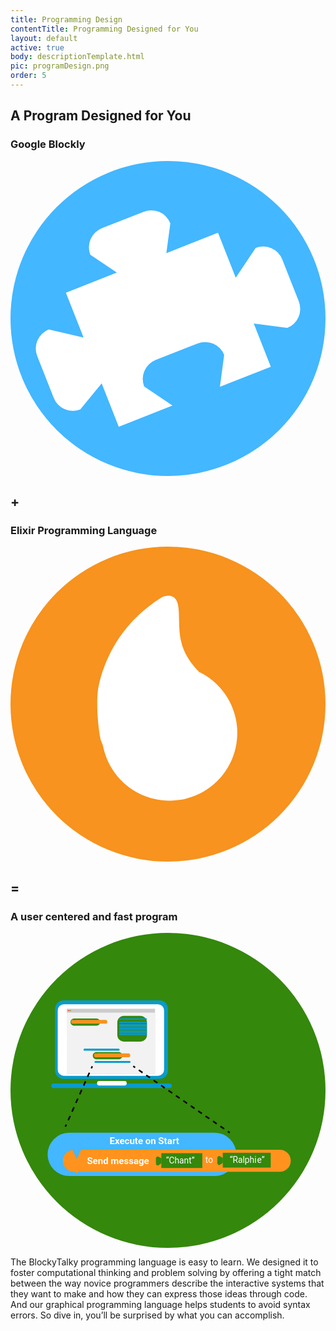 ```yaml
---
title: Programming Design
contentTitle: Programming Designed for You
layout: default
active: true
body: descriptionTemplate.html
pic: programDesign.png
order: 5
---
```

<section class="greySection">
<h2 class="text-center"> A Program Designed for You </h2>
<div class="container-fluid">
  <div class="row">
    <div class="col-sm-2 col-sm-offset-1">
      <h3 class="text-center">Google Blockly</h3>
      <svg xmlns="http://www.w3.org/2000/svg" viewBox="0 0 488.79 488.79"><defs><style>.\34 f81ae3c-2bef-4f2c-8308-9764387f8f8d{fill:#43b7ff;}.\38 4207bcf-007a-42c5-8fce-fd0fa685c72a{fill:#fff;}</style></defs><title>googleBlockly</title><g id="6fb8588e-7e7a-47e2-b77c-919b976f83fb" data-name="Layer 2"><g id="0654a634-132c-4e76-8bc9-674c340909ae" data-name="connectCode"><circle class="4f81ae3c-2bef-4f2c-8308-9764387f8f8d" cx="244.39" cy="244.39" r="244.39"/><path class="84207bcf-007a-42c5-8fce-fd0fa685c72a" d="M108.28,385.57l33.2-40.45L168,412.3l83.33-32.83-43.89-29.54a31.77,31.77,0,0,1,17.91-41.2l65-25.63A31.77,31.77,0,0,1,331.55,301l-6.61,49.44,79-31.14-26.48-67.21L429.43,259a31.77,31.77,0,0,0,17.91-41.2l-25.63-65a31.77,31.77,0,0,0-41.2-17.91l-31,46.11L322,111.35l-80.18,31.59L248,96.62a31.77,31.77,0,0,0-41.2-17.91l-65,25.63a31.77,31.77,0,0,0-17.91,41.2L165,173.22,86,204.35l27.42,69.59L59.36,261.41a31.77,31.77,0,0,0-17.91,41.2l25.63,65A31.77,31.77,0,0,0,108.28,385.57Z"/></g></g></svg>
    </div> <!-- col -->
    <div class="col-sm-2">
      <h1 class="text-center bigSymbol">+</h1>
    </div> <!-- col -->
    <div class="col-sm-2">
      <h3 class="text-center">Elixir Programming Language</h3>
      <svg xmlns="http://www.w3.org/2000/svg" viewBox="0 0 488.79 488.79"><defs><style>.f23d1ef7-39cf-49db-bff4-d1526e32b319{fill:#f7931e;}.aaca53da-93f5-4eb9-be57-1ce1da9e4714{fill:#fff;}</style></defs><title>elixirProgram</title><g id="408a5658-5abe-4b07-8db8-ace336910a31" data-name="Layer 2"><g id="53020e88-9d1b-4894-9e9e-13a6653243b5" data-name="connectCode"><circle class="f23d1ef7-39cf-49db-bff4-d1526e32b319" cx="244.39" cy="244.39" r="244.39"/><path class="aaca53da-93f5-4eb9-be57-1ce1da9e4714" d="M292.72,194.46c-12.18-12.07-23.42-27.41-28.06-47.89-6.71-29.57,2.17-61.69-13.18-69-5.38-2.58-11.55-1.07-16,.68-19,11.67-49.91,34.47-73.31,73.63-20.55,34.38-25.53,65-26.48,71.31,0,0-3.88,25.57,2.93,70.44a45.53,45.53,0,0,0,3.61,12.19c.37.81.76,1.67,1.17,2.52A105.15,105.15,0,1,0,292.72,194.46Z"/></g></g></svg>
    </div> <!-- col -->
    <div class="col-sm-2">
      <h1 class="text-center bigSymbol">=</h1>
    </div> <!-- col -->
    <div class="col-sm-2">
        <h3 class="text-center">A user centered and fast program</h3>
        <svg xmlns="http://www.w3.org/2000/svg" viewBox="0 0 488.79 488.79"><defs><style>.e54f6dda-4ed3-47f0-ba92-908bd6d0c049{fill:#34880c;}.\33 3e83adc-02f9-4c5d-8ced-e07107edafaa{fill:#0a9bcc;}.\39 c90b1b1-da60-4f98-bf93-3856f62710db,.a6a7ed5d-efa8-4341-8a3c-a3da6d3452ca,.e1235369-bdee-4db6-8893-239e2fb0d39c{fill:#fff;}.\30 6410e94-db80-461f-b9ab-0a3c0e54910b{fill:#ccc;}.f891db48-ee5f-4948-b3f9-787536ef452d{fill:#f2f2f2;}.\34 dbc3568-5371-44af-acb3-386ba763aad1{fill:red;}.be2dce63-5e83-4011-8797-90182d7e26f5{fill:#eaa700;}.\30 ba68e0c-890e-4bf4-97d7-abc032b73635{fill:#009245;}.\31 fae80be-12f4-49a6-b90e-55392b2545ea{fill:#f7931e;}.bd4ceb90-60aa-4ec6-b1c8-3c6d261e69ce{fill:#43b7ff;}.\30 b875d3f-0b44-4a1e-853a-0f5db4c9d418{fill:#39b54a;}.\35 03ecab4-a772-4e2c-ad92-a28ac6ac9347,.c05e778b-ed8b-4dc4-9b57-111313b6532c,.faa29c3f-fb40-473a-8e6d-c6116cca31e0{fill:none;stroke:#000;stroke-miterlimit:10;stroke-width:2.36px;}.\35 03ecab4-a772-4e2c-ad92-a28ac6ac9347{stroke-dasharray:7.35 7.35;}.faa29c3f-fb40-473a-8e6d-c6116cca31e0{stroke-dasharray:6.99 6.99;}.\35 f027d2d-e37c-4f6f-aa24-822f135f3e0b{fill:#ff931e;}.\39 c90b1b1-da60-4f98-bf93-3856f62710db{font-size:13.36px;font-family:Roboto-Medium, Roboto;}.ca52de26-53e5-49fd-a1df-1493cd719e4a{letter-spacing:-0.01em;}.\36 8a5c029-5e04-48be-8a93-555641784e05{letter-spacing:-0.01em;}.e1235369-bdee-4db6-8893-239e2fb0d39c{font-size:14.57px;font-family:Roboto-Bold, Roboto;font-weight:700;}.\34 bcbec6c-ec11-4ba2-afae-c8e06299577e{letter-spacing:0.02em;}</style></defs><title>programDesign</title><g id="359ec936-3653-4d4d-9fa6-be096f17c8d9" data-name="Layer 2"><g id="d7642c63-03c4-4bd8-9120-9c8f1fdde0db" data-name="connectCode"><circle class="e54f6dda-4ed3-47f0-ba92-908bd6d0c049" cx="244.39" cy="244.39" r="244.39"/></g><g id="6e0df045-a956-4844-a9d1-81d396e2b597" data-name="programDesignCode"><rect class="33e83adc-02f9-4c5d-8ced-e07107edafaa" x="69.3" y="104.78" width="175" height="122" rx="13.17" ry="13.17"/><rect class="a6a7ed5d-efa8-4341-8a3c-a3da6d3452ca" x="73.3" y="110.78" width="165" height="111" rx="9.51" ry="9.51"/><rect class="33e83adc-02f9-4c5d-8ced-e07107edafaa" x="63.3" y="233.78" width="187" height="7" rx="3.34" ry="3.34"/><rect class="a6a7ed5d-efa8-4341-8a3c-a3da6d3452ca" x="134.3" y="229.78" width="46" height="7" rx="3.27" ry="3.27"/><rect class="06410e94-db80-461f-b9ab-0a3c0e54910b" x="87.3" y="117.78" width="137" height="101"/><rect class="f891db48-ee5f-4948-b3f9-787536ef452d" x="87.3" y="123.78" width="137" height="95"/><ellipse class="4dbc3568-5371-44af-acb3-386ba763aad1" cx="89.87" cy="120.59" rx="0.72" ry="0.81"/><ellipse class="be2dce63-5e83-4011-8797-90182d7e26f5" cx="93.96" cy="120.59" rx="0.72" ry="0.81"/><ellipse class="0ba68e0c-890e-4bf4-97d7-abc032b73635" cx="92.11" cy="120.59" rx="0.72" ry="0.81"/><rect class="e54f6dda-4ed3-47f0-ba92-908bd6d0c049" x="93.1" y="132.96" width="46" height="11" rx="5.39" ry="5.39"/><rect class="1fae80be-12f4-49a6-b90e-55392b2545ea" x="94.1" y="134.96" width="56" height="6" rx="2.77" ry="2.77"/><polygon class="e54f6dda-4ed3-47f0-ba92-908bd6d0c049" points="99.44 135.92 98.6 134.48 100.27 134.48 99.44 135.92"/><polygon class="1fae80be-12f4-49a6-b90e-55392b2545ea" points="99.53 141.55 99.08 140.76 99.99 140.76 99.53 141.55"/><path class="33e83adc-02f9-4c5d-8ced-e07107edafaa" d="M169.3,181.28a1.5,1.5,0,0,1-1.5,1.5h-53a1.5,1.5,0,0,1-1.5-1.5h0a1.5,1.5,0,0,1,1.5-1.5h53a1.5,1.5,0,0,1,1.5,1.5Z"/><polygon class="bd4ceb90-60aa-4ec6-b1c8-3c6d261e69ce" points="116.41 182.58 115.95 182.14 116.86 182.14 116.41 182.58"/><path class="33e83adc-02f9-4c5d-8ced-e07107edafaa" d="M186.3,200.28a1.5,1.5,0,0,1-1.5,1.5h-53a1.5,1.5,0,0,1-1.5-1.5h0a1.5,1.5,0,0,1,1.5-1.5h53a1.5,1.5,0,0,1,1.5,1.5Z"/><polygon class="0b875d3f-0b44-4a1e-853a-0f5db4c9d418" points="133.43 199.91 132.6 198.47 134.26 198.47 133.43 199.91"/><polygon class="bd4ceb90-60aa-4ec6-b1c8-3c6d261e69ce" points="133.28 201.98 132.83 201.54 133.73 201.54 133.28 201.98"/><rect class="e54f6dda-4ed3-47f0-ba92-908bd6d0c049" x="165.74" y="128.64" width="46" height="40" rx="10.42" ry="10.42"/><rect class="33e83adc-02f9-4c5d-8ced-e07107edafaa" x="168.74" y="132.64" width="43" height="2" rx="0.84" ry="0.84"/><polygon class="e54f6dda-4ed3-47f0-ba92-908bd6d0c049" points="172.33 133.97 171.5 132.53 173.16 132.53 172.33 133.97"/><polygon class="33e83adc-02f9-4c5d-8ced-e07107edafaa" points="172.33 135.26 171.88 134.47 172.79 134.47 172.33 135.26"/><rect class="33e83adc-02f9-4c5d-8ced-e07107edafaa" x="168.74" y="137.64" width="43" height="2" rx="0.84" ry="0.84"/><polygon class="33e83adc-02f9-4c5d-8ced-e07107edafaa" points="172.33 140.32 171.88 139.53 172.79 139.53 172.33 140.32"/><rect class="33e83adc-02f9-4c5d-8ced-e07107edafaa" x="168.74" y="141.64" width="43" height="2" rx="0.84" ry="0.84"/><rect class="33e83adc-02f9-4c5d-8ced-e07107edafaa" x="168.74" y="143.64" width="43" height="2" rx="0.84" ry="0.84"/><polygon class="33e83adc-02f9-4c5d-8ced-e07107edafaa" points="172.33 146.16 171.88 145.38 172.79 145.38 172.33 146.16"/><rect class="33e83adc-02f9-4c5d-8ced-e07107edafaa" x="168.74" y="146.64" width="43" height="2" rx="0.84" ry="0.84"/><rect class="33e83adc-02f9-4c5d-8ced-e07107edafaa" x="168.74" y="148.64" width="43" height="2" rx="0.84" ry="0.84"/><polygon class="33e83adc-02f9-4c5d-8ced-e07107edafaa" points="172.33 151.16 171.88 150.38 172.79 150.38 172.33 151.16"/><rect class="33e83adc-02f9-4c5d-8ced-e07107edafaa" x="168.74" y="151.64" width="43" height="2" rx="0.84" ry="0.84"/><rect class="33e83adc-02f9-4c5d-8ced-e07107edafaa" x="168.74" y="153.64" width="43" height="2" rx="0.84" ry="0.84"/><polygon class="33e83adc-02f9-4c5d-8ced-e07107edafaa" points="172.33 156.35 171.88 155.56 172.79 155.56 172.33 156.35"/><rect class="33e83adc-02f9-4c5d-8ced-e07107edafaa" x="168.74" y="156.64" width="43" height="2" rx="0.84" ry="0.84"/><polygon class="33e83adc-02f9-4c5d-8ced-e07107edafaa" points="172.33 159.22 171.88 158.44 172.79 158.44 172.33 159.22"/><rect class="e54f6dda-4ed3-47f0-ba92-908bd6d0c049" x="127.66" y="185.04" width="46" height="11" rx="5.39" ry="5.39"/><rect class="1fae80be-12f4-49a6-b90e-55392b2545ea" x="129.66" y="187.04" width="56" height="6" rx="2.77" ry="2.77"/><polygon class="e54f6dda-4ed3-47f0-ba92-908bd6d0c049" points="133.8 188.17 132.97 186.73 134.63 186.73 133.8 188.17"/><polygon class="1fae80be-12f4-49a6-b90e-55392b2545ea" points="133.9 193.82 133.44 193.04 134.35 193.04 133.9 193.82"/><line class="c05e778b-ed8b-4dc4-9b57-111313b6532c" x1="126.89" y1="206.93" x2="125.45" y2="210.17"/><line class="503ecab4-a772-4e2c-ad92-a28ac6ac9347" x1="122.45" y1="216.89" x2="88.05" y2="294.15"/><line class="c05e778b-ed8b-4dc4-9b57-111313b6532c" x1="86.55" y1="297.51" x2="85.11" y2="300.75"/><line class="c05e778b-ed8b-4dc4-9b57-111313b6532c" x1="190.47" y1="206.93" x2="193.38" y2="208.94"/><line class="faa29c3f-fb40-473a-8e6d-c6116cca31e0" x1="199.14" y1="212.91" x2="334.42" y2="306.12"/><line class="c05e778b-ed8b-4dc4-9b57-111313b6532c" x1="337.3" y1="308.1" x2="340.21" y2="310.11"/><path class="bd4ceb90-60aa-4ec6-b1c8-3c6d261e69ce" d="M350.45,343.71a33.64,33.64,0,0,1-33.64,33.64H91.19a33.64,33.64,0,0,1-33.64-33.64h0a33.64,33.64,0,0,1,33.64-33.64H316.81a33.64,33.64,0,0,1,33.64,33.64Z"/><path class="5f027d2d-e37c-4f6f-aa24-822f135f3e0b" d="M434.89,353.61a17.15,17.15,0,0,1-17.15,17.15H98.45A17.15,17.15,0,0,1,81.3,353.61h0a17.15,17.15,0,0,1,17.15-17.15H417.74a17.15,17.15,0,0,1,17.15,17.15Z"/><polygon class="5f027d2d-e37c-4f6f-aa24-822f135f3e0b" points="102.75 374.14 99.88 368.12 105.61 368.12 102.75 374.14"/><polygon class="bd4ceb90-60aa-4ec6-b1c8-3c6d261e69ce" points="102.75 350.83 94.19 332.5 111.31 332.5 102.75 350.83"/><rect class="e54f6dda-4ed3-47f0-ba92-908bd6d0c049" x="234.04" y="341.85" width="63.57" height="23"/><path class="e54f6dda-4ed3-47f0-ba92-908bd6d0c049" d="M234.17,357.42,229,361a3.34,3.34,0,0,1-3.34-3.34v-7.35A3.34,3.34,0,0,1,229,347l5.19,2.89Z"/><text class="9c90b1b1-da60-4f98-bf93-3856f62710db" transform="translate(241.14 358.16)">“Chant”</text><text class="9c90b1b1-da60-4f98-bf93-3856f62710db" transform="translate(302.45 356.83)"><tspan class="ca52de26-53e5-49fd-a1df-1493cd719e4a">t</tspan><tspan x="4.25" y="0">o</tspan></text><rect class="e54f6dda-4ed3-47f0-ba92-908bd6d0c049" x="329.38" y="341.22" width="74.44" height="23"/><path class="e54f6dda-4ed3-47f0-ba92-908bd6d0c049" d="M329.52,356.79l-5.19,3.57A3.34,3.34,0,0,1,321,357v-7.35a3.34,3.34,0,0,1,3.34-3.34l5.19,2.89Z"/><text class="9c90b1b1-da60-4f98-bf93-3856f62710db" transform="translate(340.05 356.92)">“Ralphi<tspan class="68a5c029-5e04-48be-8a93-555641784e05" x="42.45" y="0">e</tspan><tspan x="49.53" y="0">”</tspan></text><text class="e1235369-bdee-4db6-8893-239e2fb0d39c" transform="translate(153.71 328.18)">Execute on Sta<tspan class="4bcbec6c-ec11-4ba2-afae-c8e06299577e" x="97.39" y="0">r</tspan><tspan x="103.06" y="0">t</tspan></text><text class="e1235369-bdee-4db6-8893-239e2fb0d39c" transform="translate(118.69 358.76)">Send message</text></g></g></svg>
    </div> <!-- col -->
  </div>
  <div class="row">
    <div class="col-sm-6 col-sm-offset-3">
      <p>The BlockyTalky programming language is easy to learn. We designed it to foster computational thinking and problem solving by offering a tight match between the way novice programmers describe the interactive systems that they want to make and how they can express those ideas through code. And our graphical programming language helps students to avoid syntax errors. So dive in, you’ll be surprised by what you can accomplish.</p>
    </div> <!-- col -->
  </div> <!-- row -->
</div>
</section>
